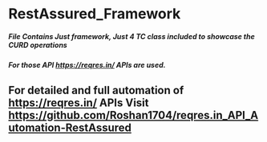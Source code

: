# RestAssured_Framework

##### File Contains Just framework, Just 4 TC class included to showcase the CURD operations
##### For those API https://reqres.in/ APIs are used.
## For detailed and full automation of https://reqres.in/ APIs Visit https://github.com/Roshan1704/reqres.in_API_Automation-RestAssured
